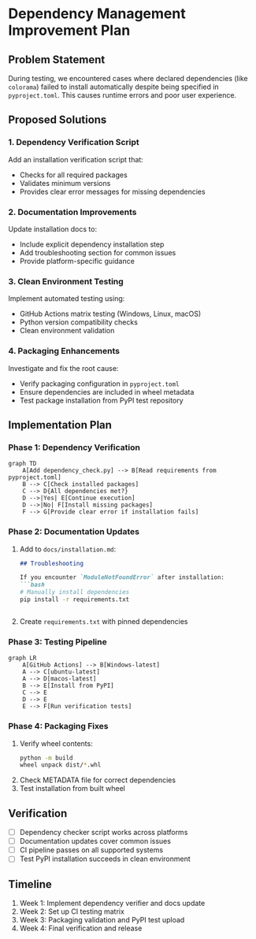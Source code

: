 # Dependency Management Improvement Plan

## Problem Statement
During testing, we encountered cases where declared dependencies (like `colorama`) failed to install automatically despite being specified in `pyproject.toml`. This causes runtime errors and poor user experience.

## Proposed Solutions

### 1. Dependency Verification Script
Add an installation verification script that:
- Checks for all required packages
- Validates minimum versions
- Provides clear error messages for missing dependencies

### 2. Documentation Improvements
Update installation docs to:
- Include explicit dependency installation step
- Add troubleshooting section for common issues
- Provide platform-specific guidance

### 3. Clean Environment Testing
Implement automated testing using:
- GitHub Actions matrix testing (Windows, Linux, macOS)
- Python version compatibility checks
- Clean environment validation

### 4. Packaging Enhancements
Investigate and fix the root cause:
- Verify packaging configuration in `pyproject.toml`
- Ensure dependencies are included in wheel metadata
- Test package installation from PyPI test repository

## Implementation Plan

### Phase 1: Dependency Verification
```mermaid
graph TD
    A[Add dependency_check.py] --> B[Read requirements from pyproject.toml]
    B --> C[Check installed packages]
    C --> D{All dependencies met?}
    D -->|Yes| E[Continue execution]
    D -->|No| F[Install missing packages]
    F --> G[Provide clear error if installation fails]
```

### Phase 2: Documentation Updates
1. Add to `docs/installation.md`:
   ```markdown
   ## Troubleshooting
   
   If you encounter `ModuleNotFoundError` after installation:
   ```bash
   # Manually install dependencies
   pip install -r requirements.txt
   ```
   ```
2. Create `requirements.txt` with pinned dependencies

### Phase 3: Testing Pipeline
```mermaid
graph LR
    A[GitHub Actions] --> B[Windows-latest]
    A --> C[ubuntu-latest]
    A --> D[macos-latest]
    B --> E[Install from PyPI]
    C --> E
    D --> E
    E --> F[Run verification tests]
```

### Phase 4: Packaging Fixes
1. Verify wheel contents:
   ```bash
   python -m build
   wheel unpack dist/*.whl
   ```
2. Check METADATA file for correct dependencies
3. Test installation from built wheel

## Verification
- [ ] Dependency checker script works across platforms
- [ ] Documentation updates cover common issues
- [ ] CI pipeline passes on all supported systems
- [ ] Test PyPI installation succeeds in clean environment

## Timeline
1. Week 1: Implement dependency verifier and docs update
2. Week 2: Set up CI testing matrix
3. Week 3: Packaging validation and PyPI test upload
4. Week 4: Final verification and release